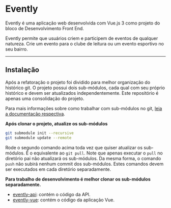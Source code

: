 # Evently

Evently é uma aplicação web desenvolvida com Vue.js 3 como projeto do bloco de Desenvolvimento Front End.

Evently permite que usuários criem e participem de eventos de qualquer natureza. Crie um evento para o clube de leitura ou um evento esportivo no seu bairro.

---

## Instalação

Após a refatoração o projeto foi dividido para melhor organização do histórico git. O projeto possui dois sub-módulos, cada qual com seu próprio histórico e devem ser atualizados independentemente. Este repositório é apenas uma consolidação do projeto.

Para mais informações sobre como trabalhar com sub-módulos no git, [leia a documentação respectiva](https://git-scm.com/book/en/v2/Git-Tools-Submodules#_cloning_submodules).

**Após clonar o projeto, atualize os sub-módulos**

```sh
git submodule init --recursive
git submodule update --remote
```

Rode o segundo comando acima toda vez que quiser atualizar os sub-módulos. É o equivalente ao `git pull`. Note que apenas executar o `pull` no diretório pai não atualizará os sub-módulos. Da mesma forma, o comando `push` não subirá nenhum commit dos sub-módulos. Estes comandos devem ser executados em cada diretório separadamente.

**Para trabalho de desenvolvimento é melhor clonar os sub-módulos separadamente.**

- [evently-api](https://github.com/21E321E4-DFE-GRP-EDC-01C1-T1-P1/evently-api): contém o código da API.
- [evently-vue](https://github.com/21E321E4-DFE-GRP-EDC-01C1-T1-P1/evently-vue): contém o código da aplicação Vue.
